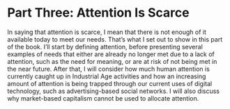 # Part Three: Attention Is Scarce

In saying that attention is scarce, I mean that there is not enough of it available today to meet our needs. That’s what I set out to show in this part of the book. I’ll start by defining attention, before presenting several examples of needs that either are already no longer met due to a lack of attention, such as the need for meaning, or are at risk of not being met in the near future. After that, I will consider how much human attention is currently caught up in Industrial Age activities and how an increasing amount of attention is being trapped through our current uses of digital technology, such as advertising-based social networks. I will also discuss why market-based capitalism cannot be used to allocate attention.

